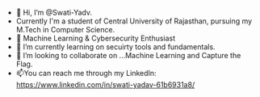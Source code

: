 - 👋 Hi, I’m @Swati-Yadv.
-  Currently I'm a student of Central University of Rajasthan, pursuing my M.Tech in Computer Science.
- 👀 Machine Learning & Cybersecurity Enthusiast
- 🌱 I’m currently learning on secuirty tools and fundamentals.
- 💞️ I’m looking to collaborate on ...Machine Learning and Capture the Flag.
- 📫You can reach me through my LinkedIn: https://www.linkedin.com/in/swati-yadav-61b6931a8/

<!---
Swati-Yadv/Swati-Yadv is a ✨ special ✨ repository because its `README.md` (this file) appears on your GitHub profile.
You can click the Preview link to take a look at your changes.
--->
